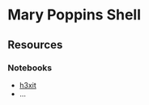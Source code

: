 # Mary Poppins Shell

## Resources

### Notebooks
- [h3xit](https://h3xit.notion.site/Offsec-KB-f169b9e1fcd243629a7d2bdb1ab292d8)
- ...
